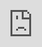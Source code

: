 # Gita-GPT:

**Gita  GPT** is a conversational  agent built to help users interact with LLM answering just like the way ***Bhagwan SHRI KRISHNA*** has interacted with *Arjun*.
<Image><center>
![Lord Krishna ](image.png)</center>
</Image>


## Workflow:
* Intially the english version of ***Bhagavadgita*** was taken and with the text and metadata was properly extarcted PAGE wise with thhe help of **PyPDF2**

* Now the extracted text is embedded and stored into sqlite database using **chromadb** and its default embedding funciton **all-minilm-l6-v2**

* The code for proper text extraction is at [extract.py](extract.py). 


* Now, after creating a knowledge base we shall usse the retieval functionality provided by the **chromadb** library.

```python
pages= []
data=[]
ids = []
load_dotenv()
#ChromDB Client intialization
client = chromadb.PersistentClient(path='data')

reader = PdfReader("Bhagavad-gita_ english.pdf")

 def extract_raw_text():
     for i in range(42,1030):
         page = reader.pages[i]
         pages.append({  
             'pno': i,
         })
         data.append(page.extract_text())
         ids.append(f'pg-{i}')
 extract_raw_text()

 if len(data)!= 0:
         collection.add(
         documents=data,
         metadatas=pages,
         ids = ids
     )
```

**But the above part of  the code is commented out  as to not initiate the extraction function whenever the context is retrieved since the *chromadb* client is exported to [context.py](context.py)**

```python
from dotenv import load_dotenv
from extract import client
load_dotenv()

collection  = client.get_collection('mygita')
```

* The code for context retreival along with the metadata required for this **RAG** pipeline is present at [context.py](context.py)


```python
def context_retreival(query: str):
    results = collection.query(
        query_texts=[query],
        n_results=5
    )
    final_list=[]
    [documents] = results['documents']
    [metadatas] = results['metadatas']
    for i in range(len(documents)):
        final_list.append({f'document_{i}':
            {'document':documents[i],
            'metadata': metadatas[i]}
        })
    return str(final_list)
```
* The conversation agent is entirely built using **langchain and langraph**

<Image><center>
![alt text](image-1.png)</center>
</Image>

* This is the graph of the workflow and  coming to the architecture of conversation flow, the entire interaction is based out of memory using **persistent DB architecture**. In the backend messages are managed using **SQLite** or **Postgres**

***You can study more about adding prompt templates and managing hisstory for a conversational flow refering to these links  :***

1. [Building a chatbot](https://python.langchain.com/docs/tutorials/chatbot/) : Refer through Message Persistencce and Prompt Templates
2. [Persistence](https://langchain-ai.github.io/langgraph/concepts/persistence/#values): Understanding the concepts of persistence like thread ids, checkpoints, memory store etc.
```python
{"configurable": {"thread_id": "1"}}
```

* This particcular funcctionality is present at [graph.py](graph.py)

* And finally a simple api route has been built using **FastAPI** refer to [llm.py](llm.py)
```python
@app.get("/")
def send_response(conversation_id: str,query:str):
    config = {"configurable": {"thread_id": f"{conversation_id}"}}
    input_messages = [HumanMessage(query)]
    context =  context_retreival(query=query)
    output = flow.invoke(input={"messages": input_messages,"context":context },config=config)
    return output["messages"][-1]
```
## Implementation
* Create an env file and make sure you provide a groq api key like
>GROQ_API_KEY='your_api_key'
* 
## Libraries used

1. ***chromadb***
2. ***fastapi***
3. ***langchain***
4. ***langchain-groq***
5. ***langgraph***
6. ***PyPDF2***
## Implementation

1. Clone the repo:
> git clone 'URL'

2. If you want create a venv in your vscode selecting the python version after that activate using
>.venv/Scripts/activate

3. Now you can install the necessary libraries using
> pip install requirements.txt

4. To run the server
> fastapi dev llm.py

5. Go to [Docs](http://localhost:8000/docs) of the server hosted at 8000 or add ***/docs*** at the end of the server url

6. Read the doc and try out the route to get a response

## USP
* Each unique thread id can be unique catering multiple threads for multiple users

## Demo
<iframe src="https://www.loom.com/embed/f5a55ed1631546aaaba0c7af9e3c1d5a?sid=9deca8af-eef9-409c-afb8-7b00684ddcab" frameborder="0" webkitallowfullscreen mozallowfullscreen allowfullscreen style="position: absolute; top: 0; left: 0; width: 100%; height: 100%;"></iframe>
